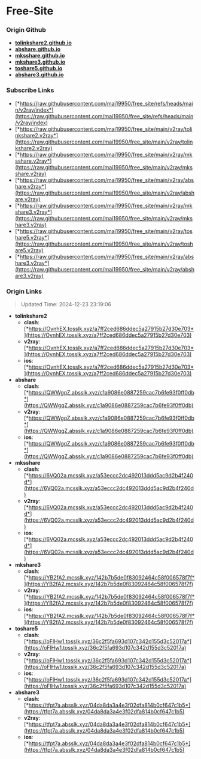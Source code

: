 # Free-Site

### Origin Github

- [**tolinkshare2.github.io**](https://github.com/tolinkshare2/tolinkshare2.github.io)
- [**abshare.github.io**](https://github.com/abshare/abshare.github.io)
- [**mksshare.github.io**](https://github.com/mksshare/mksshare.github.io)
- [**mkshare3.github.io**](https://github.com/mkshare3/mkshare3.github.io)
- [**toshare5.github.io**](https://github.com/toshare5/toshare5.github.io)
- [**abshare3.github.io**](https://github.com/abshare3/abshare3.github.io)

### Subscribe Links

- [*https://raw.githubusercontent.com/mai19950/free_site/refs/heads/main/v2ray/index*](https://raw.githubusercontent.com/mai19950/free_site/refs/heads/main/v2ray/index)
- [*https://raw.githubusercontent.com/mai19950/free_site/main/v2ray/tolinkshare2.v2ray*](https://raw.githubusercontent.com/mai19950/free_site/main/v2ray/tolinkshare2.v2ray)
- [*https://raw.githubusercontent.com/mai19950/free_site/main/v2ray/mksshare.v2ray*](https://raw.githubusercontent.com/mai19950/free_site/main/v2ray/mksshare.v2ray)
- [*https://raw.githubusercontent.com/mai19950/free_site/main/v2ray/abshare.v2ray*](https://raw.githubusercontent.com/mai19950/free_site/main/v2ray/abshare.v2ray)
- [*https://raw.githubusercontent.com/mai19950/free_site/main/v2ray/mkshare3.v2ray*](https://raw.githubusercontent.com/mai19950/free_site/main/v2ray/mkshare3.v2ray)
- [*https://raw.githubusercontent.com/mai19950/free_site/main/v2ray/toshare5.v2ray*](https://raw.githubusercontent.com/mai19950/free_site/main/v2ray/toshare5.v2ray)
- [*https://raw.githubusercontent.com/mai19950/free_site/main/v2ray/abshare3.v2ray*](https://raw.githubusercontent.com/mai19950/free_site/main/v2ray/abshare3.v2ray)

### Origin Links

> Updated Time: 2024-12-23 23:19:06

- **tolinkshare2**
  - **clash**: [*https://OvnhEX.tosslk.xyz/a7ff2ced686ddec5a27915b27d30e703*](https://OvnhEX.tosslk.xyz/a7ff2ced686ddec5a27915b27d30e703)
  - **v2ray**: [*https://OvnhEX.tosslk.xyz/a7ff2ced686ddec5a27915b27d30e703*](https://OvnhEX.tosslk.xyz/a7ff2ced686ddec5a27915b27d30e703)
  - **ios**: [*https://OvnhEX.tosslk.xyz/a7ff2ced686ddec5a27915b27d30e703*](https://OvnhEX.tosslk.xyz/a7ff2ced686ddec5a27915b27d30e703)
- **abshare**
  - **clash**: [*https://QWWgqZ.absslk.xyz/c1a9086e0887259cac7b6fe93f0ff0db*](https://QWWgqZ.absslk.xyz/c1a9086e0887259cac7b6fe93f0ff0db)
  - **v2ray**: [*https://QWWgqZ.absslk.xyz/c1a9086e0887259cac7b6fe93f0ff0db*](https://QWWgqZ.absslk.xyz/c1a9086e0887259cac7b6fe93f0ff0db)
  - **ios**: [*https://QWWgqZ.absslk.xyz/c1a9086e0887259cac7b6fe93f0ff0db*](https://QWWgqZ.absslk.xyz/c1a9086e0887259cac7b6fe93f0ff0db)
- **mksshare**
  - **clash**: [*https://6VQ02a.mcsslk.xyz/a53eccc2dc492013ddd5ac9d2b4f240d*](https://6VQ02a.mcsslk.xyz/a53eccc2dc492013ddd5ac9d2b4f240d)
  - **v2ray**: [*https://6VQ02a.mcsslk.xyz/a53eccc2dc492013ddd5ac9d2b4f240d*](https://6VQ02a.mcsslk.xyz/a53eccc2dc492013ddd5ac9d2b4f240d)
  - **ios**: [*https://6VQ02a.mcsslk.xyz/a53eccc2dc492013ddd5ac9d2b4f240d*](https://6VQ02a.mcsslk.xyz/a53eccc2dc492013ddd5ac9d2b4f240d)
- **mkshare3**
  - **clash**: [*https://YB2fA2.mcsslk.xyz/142b7b5de0f83092464c58f006578f7f*](https://YB2fA2.mcsslk.xyz/142b7b5de0f83092464c58f006578f7f)
  - **v2ray**: [*https://YB2fA2.mcsslk.xyz/142b7b5de0f83092464c58f006578f7f*](https://YB2fA2.mcsslk.xyz/142b7b5de0f83092464c58f006578f7f)
  - **ios**: [*https://YB2fA2.mcsslk.xyz/142b7b5de0f83092464c58f006578f7f*](https://YB2fA2.mcsslk.xyz/142b7b5de0f83092464c58f006578f7f)
- **toshare5**
  - **clash**: [*https://oFlHw1.tosslk.xyz/36c2f5fa693d107c342d155d3c52017a*](https://oFlHw1.tosslk.xyz/36c2f5fa693d107c342d155d3c52017a)
  - **v2ray**: [*https://oFlHw1.tosslk.xyz/36c2f5fa693d107c342d155d3c52017a*](https://oFlHw1.tosslk.xyz/36c2f5fa693d107c342d155d3c52017a)
  - **ios**: [*https://oFlHw1.tosslk.xyz/36c2f5fa693d107c342d155d3c52017a*](https://oFlHw1.tosslk.xyz/36c2f5fa693d107c342d155d3c52017a)
- **abshare3**
  - **clash**: [*https://tfpt7a.absslk.xyz/04da8da3a4e3f02dfa814b0cf647c1b5*](https://tfpt7a.absslk.xyz/04da8da3a4e3f02dfa814b0cf647c1b5)
  - **v2ray**: [*https://tfpt7a.absslk.xyz/04da8da3a4e3f02dfa814b0cf647c1b5*](https://tfpt7a.absslk.xyz/04da8da3a4e3f02dfa814b0cf647c1b5)
  - **ios**: [*https://tfpt7a.absslk.xyz/04da8da3a4e3f02dfa814b0cf647c1b5*](https://tfpt7a.absslk.xyz/04da8da3a4e3f02dfa814b0cf647c1b5)
